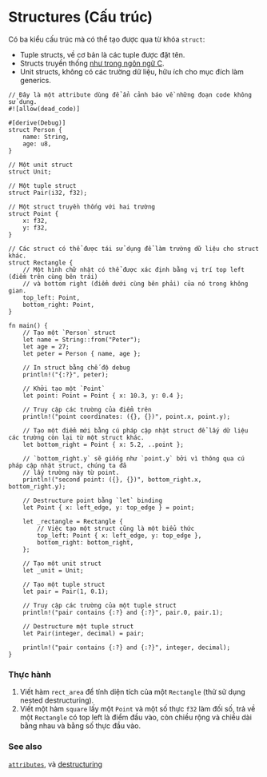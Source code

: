 # Structures (Cấu trúc)

Có ba kiểu cấu trúc mà có thể tạo được qua từ khóa `struct`:

* Tuple structs, về cơ bản là các tuple được đặt tên.
* Structs truyền thống [như trong ngôn ngữ C][c_struct].
* Unit structs, không có các trường dữ liệu, hữu ích cho mục đích làm generics.

```rust,editable
// Đây là một attribute dùng để ẩn cảnh báo về những đoạn code không sử dụng.
#![allow(dead_code)]

#[derive(Debug)]
struct Person {
    name: String,
    age: u8,
}

// Một unit struct
struct Unit;

// Một tuple struct
struct Pair(i32, f32);

// Một struct truyền thống với hai trường
struct Point {
    x: f32,
    y: f32,
}

// Các struct có thể được tái sử dụng để làm trường dữ liệu cho struct khác.
struct Rectangle {
    // Một hình chữ nhật có thể được xác định bằng vị trí top left (điểm trên cùng bên trái) 
    // và bottom right (điểm dưới cùng bên phải) của nó trong không gian.
    top_left: Point,
    bottom_right: Point,
}

fn main() {
    // Tạo một `Person` struct
    let name = String::from("Peter");
    let age = 27;
    let peter = Person { name, age };

    // In struct bằng chế độ debug
    println!("{:?}", peter);

    // Khởi tạo một `Point`
    let point: Point = Point { x: 10.3, y: 0.4 };

    // Truy cập các trường của điểm trên
    println!("point coordinates: ({}, {})", point.x, point.y);

    // Tạo một điểm mới bằng cú pháp cập nhật struct để lấy dữ liệu các trường còn lại từ một struct khác.
    let bottom_right = Point { x: 5.2, ..point };

    // `bottom_right.y` sẽ giống như `point.y` bởi vì thông qua cú pháp cập nhật struct, chúng ta đã
    // lấy trường này từ point.
    println!("second point: ({}, {})", bottom_right.x, bottom_right.y);

    // Destructure point bằng `let` binding
    let Point { x: left_edge, y: top_edge } = point;

    let _rectangle = Rectangle {
        // Việc tạo một struct cũng là một biểu thức
        top_left: Point { x: left_edge, y: top_edge },
        bottom_right: bottom_right,
    };

    // Tạo một unit struct
    let _unit = Unit;

    // Tạo một tuple struct
    let pair = Pair(1, 0.1);

    // Truy cập các trường của một tuple struct
    println!("pair contains {:?} and {:?}", pair.0, pair.1);

    // Destructure một tuple struct
    let Pair(integer, decimal) = pair;

    println!("pair contains {:?} and {:?}", integer, decimal);
}
```

### Thực hành

1. Viết hàm `rect_area` để tính diện tích của một `Rectangle` (thử sử dụng 
   nested destructuring).
2. Viết một hàm `square` lấy một `Point` và một số thực `f32` làm đối số, trả về
   một `Rectangle` có top left là điểm đầu vào, còn chiều rộng và chiều dài bằng nhau
   và bằng số thực đầu vào.

### See also

[`attributes`][attributes], và [destructuring][destructuring]

[attributes]: ../attribute.md
[c_struct]: https://en.wikipedia.org/wiki/Struct_(C_programming_language)
[destructuring]: ../flow_control/match/destructuring.md

